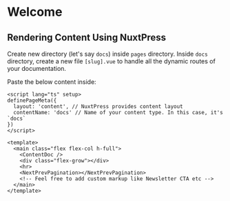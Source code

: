 # Welcome

## Rendering Content Using NuxtPress

Create new directory (let's say `docs`) inside `pages` directory. Inside `docs` directory, create a new file `[slug].vue` to handle all the dynamic routes of your documentation.

Paste the below content inside:

```vue
<script lang="ts" setup>
definePageMeta({
  layout: 'content', // NuxtPress provides content layout
  contentName: 'docs' // Name of your content type. In this case, it's `docs`
})
</script>

<template>
  <main class="flex flex-col h-full">
    <ContentDoc />
    <div class="flex-grow"></div>
    <hr>
    <NextPrevPagination></NextPrevPagination>
    <!-- Feel free to add custom markup like Newsletter CTA etc -->
  </main>
</template>
```
